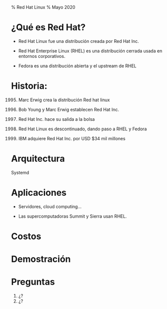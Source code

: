 % Red Hat Linux
% Mayo 2020


# ¿Qué es Red Hat?

- Red Hat Linux fue una distribución creada por Red Hat Inc.

- Red Hat Enterprise Linux (RHEL) es una distribución cerrada usada en entornos corporativos.

- Fedora es una distribución abierta y el upstream de RHEL



# Historia:

1995. Marc Erwig crea la distribución Red hat linux

1995. Bob Young y Marc Erwig establecen Red Hat Inc.

1999. Red Hat Inc. hace su salida a la bolsa

2003. Red Hat Linux es descontinuado, dando paso a RHEL y Fedora

2018. IBM adquiere Red Hat Inc. por USD \$34 mil millones


# Arquitectura

Systemd

# Aplicaciones

- Servidores, cloud computing...

- Las supercomputadoras Summit y Sierra usan RHEL.

# Costos


# Demostración


# Preguntas

1. ¿?
2. ¿?

